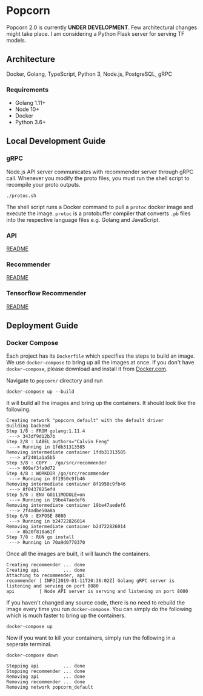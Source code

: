 # Popcorn

Popcorn 2.0 is currently **UNDER DEVELOPMENT**. Few architectural changes might take place. I am
considering a Python Flask server for serving TF models.

## Architecture

Docker, Golang, TypeScript, Python 3, Node.js, PostgreSQL, gRPC

### Requirements

- Golang 1.11+
- Node 10+
- Docker
- Python 3.6+

## Local Development Guide

### gRPC

Node.js API server communicates with recommender server through gRPC call. Whenever you modify the
proto files, you must run the shell script to recompile your proto outputs.

    ./protoc.sh

The shell script runs a Docker command to pull a `protoc` docker image and execute the image. `protoc`
is a protobuffer compiler that converts `.pb` files into the respective language files e.g. Golang
and JavaScript.

### API

[README](./api/README.md)

### Recommender

[README](./recommender/README.md)

### Tensorflow Recommender

[README](./tfrec/README.md)

## Deployment Guide

### Docker Compose

Each project has its `Dockerfile` which specifies the steps to build an image. We use `docker-compose`
to bring up all the images at once. If you don't have `docker-compose`, please download and install
it from [Docker.com][1].

Navigate to `popcorn/` directory and run

    docker-compose up --build

It will build all the images and bring up the containers. It should look like the following.

```text
Creating network "popcorn_default" with the default driver
Building backend
Step 1/8 : FROM golang:1.11.4
 ---> 343df9d12b7b
Step 2/8 : LABEL authors="Calvin Feng"
 ---> Running in 1fdb31313585
Removing intermediate container 1fdb31313585
 ---> af2401a1a5b5
Step 3/8 : COPY . /go/src/recommender
 ---> 009ef3fa9d72
Step 4/8 : WORKDIR /go/src/recommender
 ---> Running in 8f1950c9fb46
Removing intermediate container 8f1950c9fb46
 ---> 8f0437825ef4
Step 5/8 : ENV GO111MODULE=on
 ---> Running in 19be47aedef6
Removing intermediate container 19be47aedef6
 ---> 2f4adbe50a8a
Step 6/8 : EXPOSE 8080
 ---> Running in b24722826014
Removing intermediate container b24722826014
 ---> 8b20f818a61f
Step 7/8 : RUN go install
 ---> Running in 70a9d0770370
```

Once all the images are built, it will launch the containers.

```text
Creating recommender ... done
Creating api         ... done
Attaching to recommender, api
recommender | INFO[2019-01-11T20:36:02Z] Golang gRPC server is listening and serving on port 8080
api         | Node API server is serving and listening on port 8000
```

If you haven't changed any source code, there is no need to rebuild the image every time you run
`docker-compose`. You can simply do the following which is much faster to bring up the containers.

    docker-compose up

Now if you want to kill your containers, simply run the following in a seperate terminal.

    docker-compose down

```text
Stopping api         ... done
Stopping recommender ... done
Removing api         ... done
Removing recommender ... done
Removing network popcorn_default
```

[1]:https://docs.docker.com/compose/install/